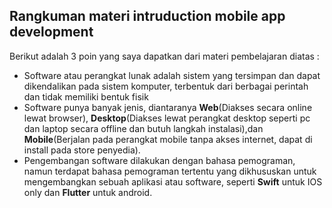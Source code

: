 ## Rangkuman materi intruduction mobile app development
Berikut adalah 3 poin yang saya dapatkan dari materi pembelajaran diatas :

- Software atau perangkat lunak adalah sistem yang tersimpan dan dapat dikendalikan pada sistem komputer, terbentuk dari berbagai perintah dan tidak memiliki bentuk fisik
- Software punya banyak jenis, diantaranya **Web**(Diakses secara online lewat browser), **Desktop**(Diakses lewat perangkat desktop seperti pc dan laptop secara offline dan butuh langkah instalasi),dan **Mobile**(Berjalan pada perangkat mobile tanpa akses internet, dapat di install pada store penyedia).
- Pengembangan software dilakukan dengan bahasa pemograman, namun terdapat bahasa pemograman tertentu yang dikhususkan untuk mengembangkan sebuah aplikasi atau software, seperti **Swift** untuk IOS only dan **Flutter** untuk android.
